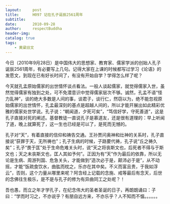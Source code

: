 ```yaml
---
layout:     post
title:      H097 记在孔子诞辰2561周年
subtitle:   
date:       2010-09-28
author:     respectBuddha
header-img: 
catalog: true
tags:
    - 黄粱旧文
---
```


今日（2010年9月28日）是中国伟大的思想家、教育家、儒家学派的创始人孔子诞辰2561周年，有必要写上几句。记得大家在上课的时候都写过学习《论语》的发愿文，到现在已有好长时间了，有没有开始自学？学得怎么样了呢？

今天就孔孟原始儒家的出世情怀谈点看法。一般人谈起儒家，就觉得儒家入世，虽然觉得儒家有独到之处，可不免潜意识中觉得儒家层次不够。诚然，孔孟不语“怪力乱神”，谈的绝大多数是人间的事，谈君子，谈行仁，然窃以为，绝不能忽视原始儒家的出世情怀，孔孟最深刻的基点是超越人间的，所以才能开展出如此精彩优雅的儒家处世学说。孔子说：“朝闻道，夕死可矣”，“笃信好学，守死善道”，这是孔子直接对死的阐述。基督教徒一直说孔子是慕道友，还是很有道理的：早上听闻了道，晚上就算死了，这一生也已经是可以了，是死而无憾的。

孔子对“天”，有着直接的信仰和祷告交通。王孙贾问奥神和灶神的关系时，孔子直接说“获罪于天，无所祷也”；孔子生病的时候，子路要代祷，孔子说“丘之祷久矣”；孔子“畏于匡”处于生命危难关头时，说“天之将丧斯文也，后死者不得与于斯文也；天之未丧斯文也，匡人其如予何”。正因为有“天”作为最后的依靠，所以无论是生病、周游列国、危急关头，才能做到“造次必于是，颠沛必于是”，从不动摇，才能“饭疏食饮水，曲肱而枕之，乐亦在其中矣。不义而富且贵，于我如浮云”，否则，这个力量从哪里来呢？阿含经上记载的念施、戒等最后有念天，后世的念佛往生极乐，是不是与孔子的修为有异曲同工之处呢？！

吾也愚，而立之年才学孔子，在纪念伟大的圣者圣诞的日子，再朗朗诵曰：子曰：“学而时习之，不亦说乎？有朋自远方来，不亦乐乎？人不知而不愠。。。。。。